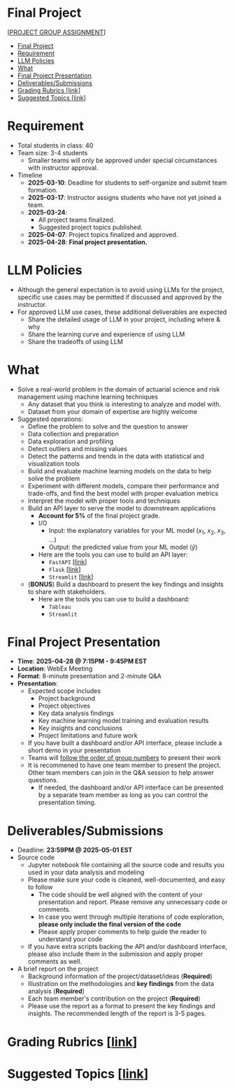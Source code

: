 # Final Project 
[[PROJECT GROUP ASSIGNMENT](https://docs.google.com/spreadsheets/d/13PV8Z56F4IvtMjSk-7MjvWcBdz24l1MUnjuzucB3RN8)]

- [Final Project](#final-project)
- [Requirement](#requirement)
- [LLM Policies](#llm-policies)
- [What](#what)
- [Final Project Presentation](#final-project-presentation)
- [Deliverables/Submissions](#deliverablessubmissions)
- [Grading Rubrics \[link\]](#grading-rubrics-link)
- [Suggested Topics \[link\]](#suggested-topics-link)

# Requirement
* Total students in class: 40
* Team size: 3-4 students
  * Smaller teams will only be approved under special circumstances with instructor approval.
* Timeline
  * **2025-03-10**: Deadline for students to self-organize and submit team formation.
  * **2025-03-17**: Instructor assigns students who have not yet joined a team.
  * **2025-03-24**: 
    * All project teams finalized.
    * Suggested project topics published.
  * **2025-04-07**: Project topics finalized and approved.
  * **2025-04-28**: **Final project presentation.**

# LLM Policies
- Although the general expectation is to avoid using LLMs for the project, specific use cases may be permitted if discussed and approved by the instructor.
- For approved LLM use cases, these additional deliverables are expected
  - Share the detailed usage of LLM in your project, including where & why
  - Share the learning curve and experience of using LLM
  - Share the tradeoffs of using LLM

# What
* Solve a real-world problem in the domain of actuarial science and risk management using machine learning techniques
  * Any dataset that you think is interesting to analyze and model with.
  * Dataset from your domain of expertise are highly welcome
* Suggested operations:
  * Define the problem to solve and the question to answer
  * Data collection and preparation
  * Data exploration and profiling
  * Detect outliers and missing values
  * Detect the patterns and trends in the data with statistical and visualization tools
  * Build and evaluate machine learning models on the data to help solve the problem
  * Experiment with different models, compare their performance and trade-offs, and find the best model with proper evaluation metrics
  * Interpret the model with proper tools and techniques
  * Build an API layer to serve the model to downstream applications
    * **Account for 5%** of the final project grade.
    * I/O
      * Input: the explanatory variables for your ML model ($x_1$, $x_2$, $x_3$, ...)
      * Output: the predicted value from your ML model ($\hat{y}$)
    * Here are the tools you can use to build an API layer:
      * `FastAPI` [[link](https://fastapi.tiangolo.com/)]
      * `Flask` [[link](https://flask.palletsprojects.com/URL_ADDRESS)]
      * `Streamlit` [[link](https://streamlit.io/)]
  * (**BONUS**) Build a dashboard to present the key findings and insights to share with stakeholders. 
    * Here are the tools you can use to build a dashboard:
      * `Tableau` 
      * `Streamlit`


# Final Project Presentation
* **Time**: **2025-04-28 @ 7:15PM - 9:45PM EST**
* **Location**: WebEx Meeting
* **Format**: 8-minute presentation and 2-minute Q&A
* **Presentation**:
  * Expected scope includes
    * Project background
    * Project objectives
    * Key data analysis findings
    * Key machine learning model training and evaluation results
    * Key insights and conclusions
    * Project limitations and future work
  * If you have built a dashboard and/or API interface, please include a short demo in your presentation
  * Teams will [follow the order of group numbers](https://docs.google.com/spreadsheets/d/13PV8Z56F4IvtMjSk-7MjvWcBdz24l1MUnjuzucB3RN8) to present their work
  * It is recommened to have one team member to present the project. Other team members can join in the Q&A session to help answer questions.
    * If needed, the dashboard and/or API interface can be presented by a separate team member as long as you can control the presentation timing.
  

# Deliverables/Submissions 
* Deadline: **23:59PM @ 2025-05-01 EST**
* Source code
  * Jupyter notebook file containing all the source code and results you used in your data analysis and modeling
  * Please make sure your code is cleaned, well-documented, and easy to follow
    * The code should be well aligned with the content of your presentation and report. Please remove any unnecessary code or comments.
    * In case you went through multiple iterations of code exploration, **please only include the final version of the code**
    * Please apply proper comments to help guide the reader to understand your code
  * If you have extra scripts backing the API and/or dashboard interface, please also include them in the submission and apply proper comments as well.
* A brief report on the project
  * Background information of the project/dataset/ideas (**Required**)
  * Illustration on the methodologies and **key findings** from the data analysis (**Required**)
  * Each team member's contribution on the project (**Required**)
  * Please use the report as a format to present the key findings and insights. The recommended length of the report is 3-5 pages.
  

# Grading Rubrics [[link](./rubrics.md)]

# Suggested Topics [[link](./topics.md)]
